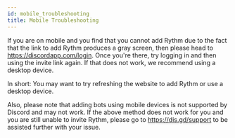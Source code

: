 ```yaml
---
id: mobile_troubleshooting
title: Mobile Troubleshooting
---
```


If you are on mobile and you find that you cannot add Rythm due to the fact that the link to add Rythm produces a gray screen, then please head to https://discordapp.com/login. Once you're there, try logging in and then using the invite link again. If that does not work, we recommend using a desktop device.

In short: You may want to try refreshing the website to add Rythm or use a desktop device.

Also, please note that adding bots using mobile devices is not supported by Discord and may not work. If the above method does not work for you and you are still unable to invite Rythm, please go to https://dis.gd/support to be assisted further with your issue.
